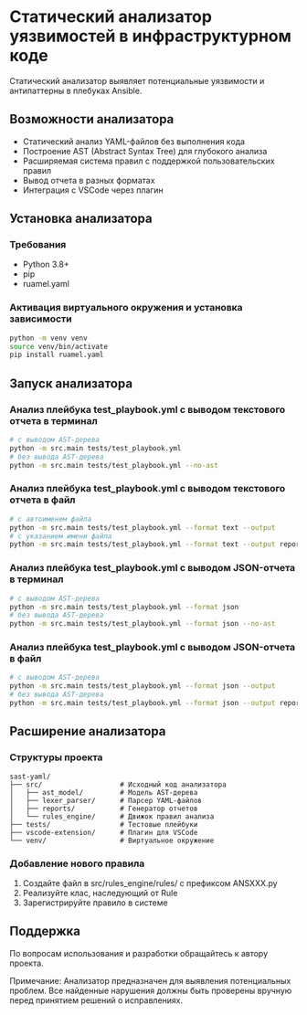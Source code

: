 # Статический анализатор уязвимостей в инфраструктурном коде
Статический анализатор выявляет потенциальные уязвимости и антипаттерны в плебуках Ansible.

## Возможности анализатора
- Статический анализ YAML-файлов без выполнения кода
- Построение AST (Abstract Syntax Tree) для глубокого анализа
- Расширяемая система правил с поддержкой пользовательских правил
- Вывод отчета в разных форматах
- Интеграция с VSCode через плагин

## Установка анализатора
### Требования
- Python 3.8+
- pip
- ruamel.yaml

### Активация виртуального окружения и установка зависимости
```bash
python -m venv venv
source venv/bin/activate
pip install ruamel.yaml
```

## Запуск анализатора
### Анализ плейбука test_playbook.yml с выводом текстового отчета в терминал
```bash
# с выводом AST-дерева
python -m src.main tests/test_playbook.yml
# без вывода AST-дерева
python -m src.main tests/test_playbook.yml --no-ast
```

### Анализ плейбука test_playbook.yml с выводом текстового отчета в файл
```bash
# с автоименем файла
python -m src.main tests/test_playbook.yml --format text --output
# с указанием имени файла
python -m src.main tests/test_playbook.yml --format text --output report.txt
```

### Анализ плейбука test_playbook.yml с выводом JSON-отчета в терминал
```bash
# с выводом AST-дерева
python -m src.main tests/test_playbook.yml --format json
# без вывода AST-дерева
python -m src.main tests/test_playbook.yml --format json --no-ast
```

### Анализ плейбука test_playbook.yml с выводом JSON-отчета в файл
```bash
# с выводом AST-дерева
python -m src.main tests/test_playbook.yml --format json --output
# без вывода AST-дерева
python -m src.main tests/test_playbook.yml --format json --output report.json
```

## Расширение анализатора
### Структуры проекта
```text
sast-yaml/
├── src/                   # Исходный код анализатора
│   ├── ast_model/         # Модель AST-дерева
│   ├── lexer_parser/      # Парсер YAML-файлов
│   ├── reports/           # Генератор отчетов
│   └── rules_engine/      # Движок правил анализа
├── tests/                 # Тестовые плейбуки
├── vscode-extension/      # Плагин для VSCode
└── venv/                  # Виртуальное окружение
```

### Добавление нового правила
1. Создайте файл в src/rules_engine/rules/ с префиксом ANSXXX.py
2. Реализуйте клас, наследующий от Rule
3. Зарегистрируйте правило в системе

## Поддержка
По вопросам использования и разработки обращайтесь к автору проекта.

Примечание: Анализатор предназначен для выявления потенциальных проблем. Все найденные нарушения должны быть проверены вручную перед принятием решений о исправлениях.

